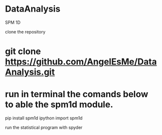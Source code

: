 # DataAnalysis
SPM 1D

clone the repository

# git clone https://github.com/AngelEsMe/DataAnalysis.git

# run in terminal the comands below to able the spm1d module. 

pip install spm1d
ipython
import spm1d

run the statistical program with spyder
